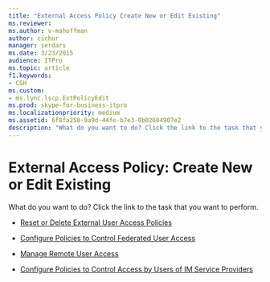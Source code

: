```yaml
---
title: "External Access Policy Create New or Edit Existing"
ms.reviewer: 
ms.author: v-mahoffman
author: cichur
manager: serdars
ms.date: 3/23/2015
audience: ITPro
ms.topic: article
f1.keywords:
- CSH
ms.custom:
- ms.lync.lscp.ExtPolicyEdit
ms.prod: skype-for-business-itpro
ms.localizationpriority: medium
ms.assetid: 6f8fa258-9a9d-44fe-b7e3-0b02604907e2
description: "What do you want to do? Click the link to the task that you want to perform."
---
```


# External Access Policy: Create New or Edit Existing

What do you want to do? Click the link to the task that you want to perform.

- [Reset or Delete External User Access Policies](/previous-versions/office/lync-server-2013/lync-server-2013-resetting-or-deleting-external-user-access-policies)

- [Configure Policies to Control Federated User Access](/previous-versions/office/lync-server-2013/lync-server-2013-configure-policies-to-control-federated-user-access)

- [Manage Remote User Access](/previous-versions/office/lync-server-2013/lync-server-2013-configure-policies-to-control-remote-user-access)

- [Configure Policies to Control Access by Users of IM Service Providers](/previous-versions/office/lync-server-2013/lync-server-2013-create-or-edit-public-sip-federated-providers)